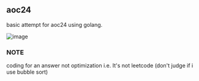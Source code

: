 ## aoc24
basic attempt for aoc24 using golang. 

![image](https://github.com/user-attachments/assets/595a4332-985e-4a1e-9c0e-214aab3d8983)


### NOTE
coding for an answer not optimization i.e. It's not leetcode (don't judge if i use bubble sort)
